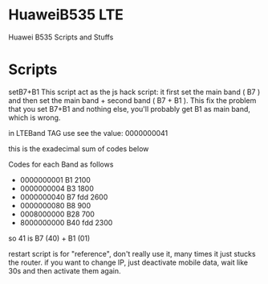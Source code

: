 # HuaweiB535 LTE
Huawei B535 Scripts and Stuffs
# Scripts
setB7+B1
This script act as the js hack script: it first set the main band ( B7 ) and then set the main band + second band ( B7 + B1 ).
This fix the problem that you set B7+B1 and nothing else, you'll probably get B1 as main band, which is wrong.

in LTEBand TAG use see the value: 0000000041

this is the exadecimal sum of codes below

Codes for each Band as follows

- 0000000001 B1 2100
- 0000000004 B3 1800
- 0000000040 B7 fdd 2600
- 0000000080 B8 900
- 0008000000 B28 700
- 8000000000 B40 fdd 2300

so 41 is B7 (40) + B1 (01)

restart script is for "reference", don't really use it, many times it just stucks the router.
if you want to change IP, just deactivate mobile data, wait like 30s and then activate them again.

